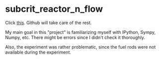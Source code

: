 # subcrit_reactor_n_flow

Click [this](https://github.com/FermiParadox/subcrit_reactor_n_flow/blob/master/neutron_flux.ipynb). Github will take care of the rest. 

My main goal in this "project" is familiarizing myself with IPython, Sympy, Numpy, etc. 
There might be errors since I didn't check it thoroughly.  

Also, the experiment was rather problematic, since the fuel rods were not available
during the experiment. 
